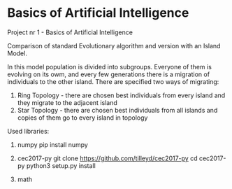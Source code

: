# Basics of Artificial Intelligence
Project nr 1 - Basics of Artificial Intelligence

Comparison of standard Evolutionary algorithm and version with an Island Model.

In this model population is divided into subgroups. 
Everyone of them is evolving on its owm, and every few generations there is a migration of individuals to the other island. 
There are specified two ways of migrating:
1. Ring Topology - there are chosen best individuals from every island and they migrate to the adjacent island
2. Star Topology - there are chosen best individuals from all islands and copies of them go to every island in topology


Used libraries:
1. numpy 
pip install numpy

2. cec2017-py
git clone https://github.com/tilleyd/cec2017-py
cd cec2017-py
python3 setup.py install

3. math

